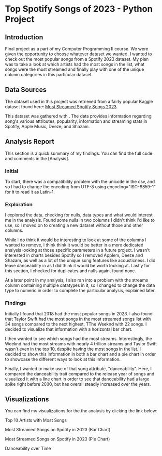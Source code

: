 # Top Spotify Songs of 2023 - Python Project
## Introduction
Final project as a part of my Computer Programming II course. We were given the opportunity to choose whatever dataset we wanted.  I wanted to check out the most popular songs from a Spotify 2023 dataset. My plan was to take a look at which artists had the most songs in the list, what songs were the most streamed and finally play with one of the unique column categories in this particular dataset.

## Data Sources
The dataset used in this project was retrieved from a fairly popular Kaggle dataset found here: [Most Streamed Spotify Songs 2023](https://www.kaggle.com/datasets/nelgiriyewithana/top-spotify-songs-2023/data).

This dataset was gathered with . The data provides information regarding song's various attributes, popularity, information and streaming stats in Spotify, Apple Music, Deeze, and Shazam.

## Analysis Report
This section is a quick summary of my findings. You can find the full code and comments in the [Analysis].

### Initial
To start, there was a compatibility problem with the unicode in the csv, and so I had to change the encoding from UTF-8 using encoding="ISO-8859-1" for it to read it as Latin-1. 

### Exploration
I explored the data, checking for nulls, data types and what would interest me in the analysis.  Found some nulls in two columns I didn't think I'd like to use, so I moved on to creating a new dataset without those and other columns.  

While I do think it would be interesting to look at some of the columns I wanted to remove, I think think it would be better in a more dedicated analysis looking at those specific parameters in a future project. I wasn't interested in charts besides Spotify so I removed Applem, Deeze and Shazam, as well as a lot of the unique song features like acousticness. I did leave danceability in as I did think it would be worth looking at. Lastly for this section, I checked for duplicates and nulls again, found none. 

At a later point in my analysis, I also ran into a problem with the streams column containing multiple datatypes in it, so I changed to change the data type to numeric in order to complete the particular analysis, explained later. 

### Findings
Initially I found that 2018 had the most popular songs in 2023. I also found that Taylor Swift had the most songs in the most streamed songs list with 34 songs compared to the next highest, TThe Weeknd with 22 songs.  I decided to visualize that information with a horizontal bar chart. 

I then wanted to see which songs had the most streams. Interestingly, the Weeknd had the most streams with nearly 4 trillion streams and Taylor Swift wasn't even in the top 10, despite having the most songs in the list. I decided to show this information in both a bar chart and a pie chart in order to showcase the different ways to look at this information. 

Finally, I wanted to make use of that song attribute, "danceability".  Here, I compared the danceability trait compared to the release year of songs and visualized it with a line chart in order to see that danceability had a large spike right before 2000, but has overall steadly increased over the years. 

## Visualizations
You can find my visualizations for the the analysis by clicking the link below:

Top 10 Artists with Most Songs

Most Streamed Songs on Spotify in 2023 (Bar Chart)

Most Streamed Songs on Spotify in 2023 (Pie Chart)

Danceability over Time
